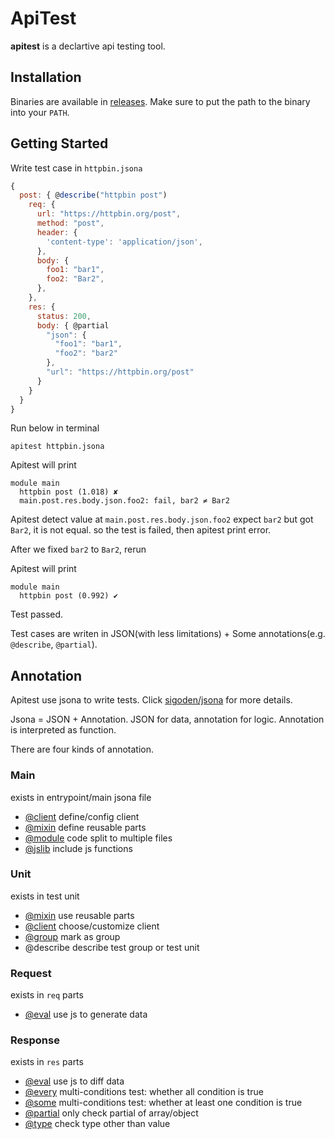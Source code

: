 # ApiTest

**apitest** is a declartive api testing tool.

## Installation

  Binaries are available in [releases](https://github.com/sigoden/apitest/releases). Make sure to put the
  path to the binary into your `PATH`.

## Getting Started


Write test case in `httpbin.jsona` 

```js
{
  post: { @describe("httpbin post")
    req: {
      url: "https://httpbin.org/post",
      method: "post",
      header: {
        'content-type': 'application/json',
      },
      body: {
        foo1: "bar1",
        foo2: "Bar2",
      },
    },
    res: {
      status: 200,
      body: { @partial
        "json": {
          "foo1": "bar1",
          "foo2": "bar2"
        },
        "url": "https://httpbin.org/post"
      }
    }
  }
}
```

Run below in terminal
```
apitest httpbin.jsona
```

Apitest will print

```
module main
  httpbin post (1.018) ✘
  main.post.res.body.json.foo2: fail, bar2 ≠ Bar2

```

Apitest detect value at `main.post.res.body.json.foo2` expect `bar2` but got `Bar2`, it is not equal. 
so the test is failed, then apitest print error.

After we fixed `bar2` to `Bar2`, rerun

Apitest will print
```
module main
  httpbin post (0.992) ✔
```

Test passed.

Test cases are writen in JSON(with less limitations) + Some annotations(e.g. `@describe`, `@partial`).

## Annotation

Apitest use jsona to write tests. Click [sigoden/jsona](https://github.com/sigoden/jsona) for more details.

Jsona = JSON + Annotation. JSON for data, annotation for logic. Annotation is interpreted as function.

There are four kinds of annotation.

### Main

exists in entrypoint/main jsona file

- [@client](./docs/client.md) define/config client
- [@mixin](./docs/mixin.md) define reusable parts
- [@module](./docs/module.md) code split to multiple files
- [@jslib](./docs/jslib.md) include js functions

### Unit

exists in test unit

- [@mixin](./docs/mixin.md) use reusable parts
- [@client](./docs/client.md) choose/customize client
- [@group](./docs/group.md) mark as group
- @describe describe test group or test unit

### Request

exists in `req` parts

- [@eval](./docs/eval.md) use js to generate data

### Response

exists in `res` parts

- [@eval](./docs/eval.md) use js to diff data
- [@every](./docs/every.md) multi-conditions test: whether all condition is true
- [@some](./docs/some.md) multi-conditions test: whether at least one condition is true
- [@partial](./docs/partial.md) only check partial of array/object
- [@type](./docs/type.md) check type other than value

